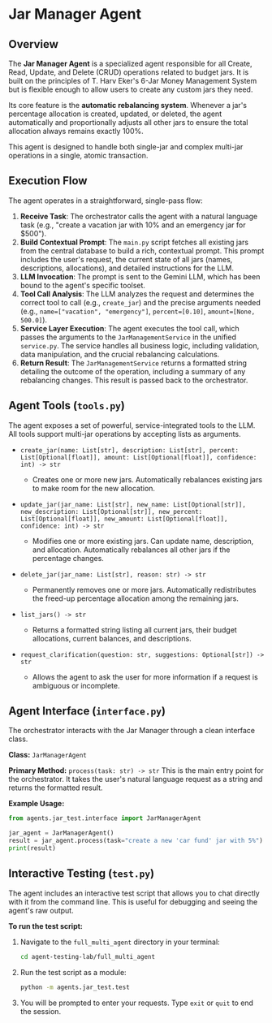 # Jar Manager Agent

## Overview

The **Jar Manager Agent** is a specialized agent responsible for all Create, Read, Update, and Delete (CRUD) operations related to budget jars. It is built on the principles of T. Harv Eker's 6-Jar Money Management System but is flexible enough to allow users to create any custom jars they need.

Its core feature is the **automatic rebalancing system**. Whenever a jar's percentage allocation is created, updated, or deleted, the agent automatically and proportionally adjusts all other jars to ensure the total allocation always remains exactly 100%.

This agent is designed to handle both single-jar and complex multi-jar operations in a single, atomic transaction.

## Execution Flow

The agent operates in a straightforward, single-pass flow:

1.  **Receive Task**: The orchestrator calls the agent with a natural language task (e.g., "create a vacation jar with 10% and an emergency jar for $500").
2.  **Build Contextual Prompt**: The `main.py` script fetches all existing jars from the central database to build a rich, contextual prompt. This prompt includes the user's request, the current state of all jars (names, descriptions, allocations), and detailed instructions for the LLM.
3.  **LLM Invocation**: The prompt is sent to the Gemini LLM, which has been bound to the agent's specific toolset.
4.  **Tool Call Analysis**: The LLM analyzes the request and determines the correct tool to call (e.g., `create_jar`) and the precise arguments needed (e.g., `name=["vacation", "emergency"]`, `percent=[0.10]`, `amount=[None, 500.0]`).
5.  **Service Layer Execution**: The agent executes the tool call, which passes the arguments to the `JarManagementService` in the unified `service.py`. The service handles all business logic, including validation, data manipulation, and the crucial rebalancing calculations.
6.  **Return Result**: The `JarManagementService` returns a formatted string detailing the outcome of the operation, including a summary of any rebalancing changes. This result is passed back to the orchestrator.

## Agent Tools (`tools.py`)

The agent exposes a set of powerful, service-integrated tools to the LLM. All tools support multi-jar operations by accepting lists as arguments.

-   `create_jar(name: List[str], description: List[str], percent: List[Optional[float]], amount: List[Optional[float]], confidence: int) -> str`
    -   Creates one or more new jars. Automatically rebalances existing jars to make room for the new allocation.

-   `update_jar(jar_name: List[str], new_name: List[Optional[str]], new_description: List[Optional[str]], new_percent: List[Optional[float]], new_amount: List[Optional[float]], confidence: int) -> str`
    -   Modifies one or more existing jars. Can update name, description, and allocation. Automatically rebalances all other jars if the percentage changes.

-   `delete_jar(jar_name: List[str], reason: str) -> str`
    -   Permanently removes one or more jars. Automatically redistributes the freed-up percentage allocation among the remaining jars.

-   `list_jars() -> str`
    -   Returns a formatted string listing all current jars, their budget allocations, current balances, and descriptions.

-   `request_clarification(question: str, suggestions: Optional[str]) -> str`
    -   Allows the agent to ask the user for more information if a request is ambiguous or incomplete.

## Agent Interface (`interface.py`)

The orchestrator interacts with the Jar Manager through a clean interface class.

**Class:** `JarManagerAgent`

**Primary Method:** `process(task: str) -> str`
This is the main entry point for the orchestrator. It takes the user's natural language request as a string and returns the formatted result.

**Example Usage:**
```python
from agents.jar_test.interface import JarManagerAgent

jar_agent = JarManagerAgent()
result = jar_agent.process(task="create a new 'car fund' jar with 5%")
print(result)
```

## Interactive Testing (`test.py`)

The agent includes an interactive test script that allows you to chat directly with it from the command line. This is useful for debugging and seeing the agent's raw output.

**To run the test script:**

1.  Navigate to the `full_multi_agent` directory in your terminal:
    ```bash
    cd agent-testing-lab/full_multi_agent
    ```

2.  Run the test script as a module:
    ```bash
    python -m agents.jar_test.test
    ```

3.  You will be prompted to enter your requests. Type `exit` or `quit` to end the session. 